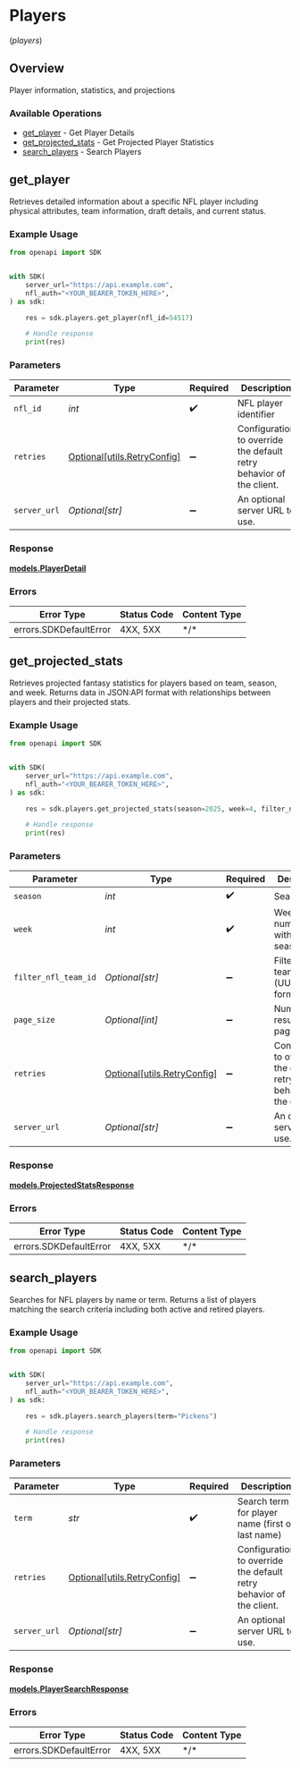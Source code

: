 # Players
(*players*)

## Overview

Player information, statistics, and projections

### Available Operations

* [get_player](#get_player) - Get Player Details
* [get_projected_stats](#get_projected_stats) - Get Projected Player Statistics
* [search_players](#search_players) - Search Players

## get_player

Retrieves detailed information about a specific NFL player including physical attributes,
team information, draft details, and current status.


### Example Usage

<!-- UsageSnippet language="python" operationID="getPlayer" method="get" path="/api/players/player" -->
```python
from openapi import SDK


with SDK(
    server_url="https://api.example.com",
    nfl_auth="<YOUR_BEARER_TOKEN_HERE>",
) as sdk:

    res = sdk.players.get_player(nfl_id=54517)

    # Handle response
    print(res)

```

### Parameters

| Parameter                                                           | Type                                                                | Required                                                            | Description                                                         | Example                                                             |
| ------------------------------------------------------------------- | ------------------------------------------------------------------- | ------------------------------------------------------------------- | ------------------------------------------------------------------- | ------------------------------------------------------------------- |
| `nfl_id`                                                            | *int*                                                               | :heavy_check_mark:                                                  | NFL player identifier                                               | 54517                                                               |
| `retries`                                                           | [Optional[utils.RetryConfig]](../../models/utils/retryconfig.md)    | :heavy_minus_sign:                                                  | Configuration to override the default retry behavior of the client. |                                                                     |
| `server_url`                                                        | *Optional[str]*                                                     | :heavy_minus_sign:                                                  | An optional server URL to use.                                      | http://localhost:8080                                               |

### Response

**[models.PlayerDetail](../../models/playerdetail.md)**

### Errors

| Error Type             | Status Code            | Content Type           |
| ---------------------- | ---------------------- | ---------------------- |
| errors.SDKDefaultError | 4XX, 5XX               | \*/\*                  |

## get_projected_stats

Retrieves projected fantasy statistics for players based on team, season, and week.
Returns data in JSON:API format with relationships between players and their projected stats.


### Example Usage

<!-- UsageSnippet language="python" operationID="getProjectedStats" method="get" path="/api/players/projectedStats" -->
```python
from openapi import SDK


with SDK(
    server_url="https://api.example.com",
    nfl_auth="<YOUR_BEARER_TOKEN_HERE>",
) as sdk:

    res = sdk.players.get_projected_stats(season=2025, week=4, filter_nfl_team_id="10403000-5851-f9d5-da45-78365a05b6b0", page_size=20)

    # Handle response
    print(res)

```

### Parameters

| Parameter                                                           | Type                                                                | Required                                                            | Description                                                         | Example                                                             |
| ------------------------------------------------------------------- | ------------------------------------------------------------------- | ------------------------------------------------------------------- | ------------------------------------------------------------------- | ------------------------------------------------------------------- |
| `season`                                                            | *int*                                                               | :heavy_check_mark:                                                  | Season year                                                         | 2025                                                                |
| `week`                                                              | *int*                                                               | :heavy_check_mark:                                                  | Week number within the season                                       | 4                                                                   |
| `filter_nfl_team_id`                                                | *Optional[str]*                                                     | :heavy_minus_sign:                                                  | Filter by NFL team ID (UUID format)                                 | 10403000-5851-f9d5-da45-78365a05b6b0                                |
| `page_size`                                                         | *Optional[int]*                                                     | :heavy_minus_sign:                                                  | Number of results per page                                          |                                                                     |
| `retries`                                                           | [Optional[utils.RetryConfig]](../../models/utils/retryconfig.md)    | :heavy_minus_sign:                                                  | Configuration to override the default retry behavior of the client. |                                                                     |
| `server_url`                                                        | *Optional[str]*                                                     | :heavy_minus_sign:                                                  | An optional server URL to use.                                      | http://localhost:8080                                               |

### Response

**[models.ProjectedStatsResponse](../../models/projectedstatsresponse.md)**

### Errors

| Error Type             | Status Code            | Content Type           |
| ---------------------- | ---------------------- | ---------------------- |
| errors.SDKDefaultError | 4XX, 5XX               | \*/\*                  |

## search_players

Searches for NFL players by name or term. Returns a list of players matching the search criteria
including both active and retired players.


### Example Usage

<!-- UsageSnippet language="python" operationID="searchPlayers" method="get" path="/api/players/search" -->
```python
from openapi import SDK


with SDK(
    server_url="https://api.example.com",
    nfl_auth="<YOUR_BEARER_TOKEN_HERE>",
) as sdk:

    res = sdk.players.search_players(term="Pickens")

    # Handle response
    print(res)

```

### Parameters

| Parameter                                                           | Type                                                                | Required                                                            | Description                                                         | Example                                                             |
| ------------------------------------------------------------------- | ------------------------------------------------------------------- | ------------------------------------------------------------------- | ------------------------------------------------------------------- | ------------------------------------------------------------------- |
| `term`                                                              | *str*                                                               | :heavy_check_mark:                                                  | Search term for player name (first or last name)                    | Pickens                                                             |
| `retries`                                                           | [Optional[utils.RetryConfig]](../../models/utils/retryconfig.md)    | :heavy_minus_sign:                                                  | Configuration to override the default retry behavior of the client. |                                                                     |
| `server_url`                                                        | *Optional[str]*                                                     | :heavy_minus_sign:                                                  | An optional server URL to use.                                      | http://localhost:8080                                               |

### Response

**[models.PlayerSearchResponse](../../models/playersearchresponse.md)**

### Errors

| Error Type             | Status Code            | Content Type           |
| ---------------------- | ---------------------- | ---------------------- |
| errors.SDKDefaultError | 4XX, 5XX               | \*/\*                  |